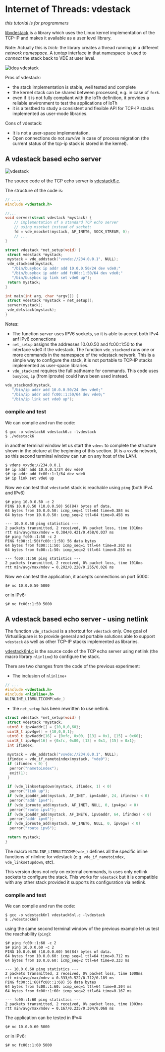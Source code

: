 Internet of Threads: vdestack
====

_this tutorial is for programmers_

[libvdestack](https://github.com/rd235/libvdestack) is a library which uses the
Linux kernel implementation of the TCP-IP and makes it available as a user level library.

Note: Actually this is _trick_: the library creates a thread running in a different
_network namespace_. A _tuntap_ interface in that namespace is used to _connect_
the stack back to VDE at user level.

![idea vdestack](pictures/iothidea_vdestack.png)

Pros of vdestack:

* the stack implementation is stable, well tested and complete
* the kernel stack can be shared between processed, e.g. in case of `fork`.
* even if it is not fully compliant with the IoTh definition, it provides
a reliable environment to test the applications of IoTh 
* it is a testbed to study a consistent and flexible API for TCP-IP stacks
implemented as user-mode libraries.

Cons of vdestack:

* It is not a user-space implementation.
* Open connections do not _survive_ in case of process migration (the current status 
of the tcp-ip stack is stored in the kernel).

## A vdestack based echo server

![vdestack](pictures/ioth_vdestack.png)

The source code of the TCP echo server is [vdestack6.c](/archive/ioth_examples/vdestack6.c).

The structure of the code is:
```C
// ....
#include <vdestack.h>

//...
void server(struct vdestack *mystack) {
	// implementation of a standard TCP echo server
	// using msocket instead of socket:
	fd = vde_msocket(mystack, AF_INET6, SOCK_STREAM, 0);
	// ...
}

struct vdestack *net_setup(void) {
 struct vdestack *mystack;
 mystack = vde_addstack("vxvde://234.0.0.1", NULL);
 vde_stackcmd(mystack,
   "/bin/busybox ip addr add 10.0.0.50/24 dev vde0;"
   "/bin/busybox ip addr add fc00::1:50/64 dev vde0;"
   "/bin/busybox ip link set vde0 up");
 return mystack;
}

int main(int arg, char *argv[]) {
 struct vdestack *mystack = net_setup();
 server(mystack);
 vde_delstack(mystack);
}
```

Notes:

* The function `server` uses IPV6 sockets, so it is able to accept both IPv4 anf IPv6
connections
* `net_setup` assigns the addresses 10.0.0.50 and fc00::1:50 to the interface vde0
if the vdestack. The function `vde_stackcmd` runs one or more commands in the namespace
of the vdestack network. This is a simple way to configure the stack, it is not
portable to TCP-IP stacks implemented as user-space libraries.
* `vde_stackcmd` requires the full pathname for commands. This code uses `busybox`,
`ip` (from iproute) could have been used instead.

```C
vde_stackcmd(mystack,
   "/bin/ip addr add 10.0.0.50/24 dev vde0;"
   "/bin/ip addr add fc00::1:50/64 dev vde0;"
   "/bin/ip link set vde0 up");
```

### compile and test

We can compile and run the code:
```
$ gcc -o vdestack6 vdestack6.c -lvdestack
$ ./vdestack6
```

in another terminal window let us start the `vdens` to complete the structure shown 
in the picture at the beginning of this section. (it is a `vxvde` network, so
this second terminal window can run on any host of the LAN).
```
$ vdens vxvde://234.0.0.1
$# ip addr add 10.0.0.1/24 dev vde0
$# ip addr add fc00::1:1/64 dev vde0
$# ip link set vde0 up
```

Now we can test that `vdestack6` stack is reachable using `ping` (both IPv4 and IPv6)
```
$# ping 10.0.0.50 -c 2
PING 10.0.0.50 (10.0.0.50) 56(84) bytes of data.
64 bytes from 10.0.0.50: icmp_seq=1 ttl=64 time=0.384 ms
64 bytes from 10.0.0.50: icmp_seq=2 ttl=64 time=0.458 ms

--- 10.0.0.50 ping statistics ---
2 packets transmitted, 2 received, 0% packet loss, time 1016ms
rtt min/avg/max/mdev = 0.384/0.421/0.458/0.037 ms
$# ping fc00::1:50 -c 2
PING fc00::1:50(fc00::1:50) 56 data bytes
64 bytes from fc00::1:50: icmp_seq=1 ttl=64 time=0.202 ms
64 bytes from fc00::1:50: icmp_seq=2 ttl=64 time=0.255 ms

--- fc00::1:50 ping statistics ---
2 packets transmitted, 2 received, 0% packet loss, time 1010ms
rtt min/avg/max/mdev = 0.202/0.228/0.255/0.026 ms
```

Now we can test the application, it accepts connections on port 5000:
```
$# nc 10.0.0.50 5000
```
or in IPv6:
```
$# nc fc00::1:50 5000
```

## A vdestack based echo server - using netlink

The function `vde_stackcmd` is a shortcut for `vdestack` only. 
One goal of VirtualSquare is to provide general and portable solutions able to
support `vdestack` as well as other TCP-IP stacks implemented as libraries.

[vdestack6nl.c](/archive/ioth_examples/vdestack6nl.c) is the source code of
the TCP echo server using netlink (the macro library `nlinline`) to configure
the stack.

There are two changes from the code of the previous experiment:

* The inclusion of `nlinline+`
```C
// ...
#include <vdestack.h>
#include <nlinline+.h>
NLINLINE_LIBMULTICOMP(vde_)
```

* the `net_setup` has been rewritten to use netlink.
```C
struct vdestack *net_setup(void) {
 struct vdestack *mystack;
 uint8_t ipv4addr[] = {10,0,0,60};
 uint8_t ipv4gw[] = {10,0,0,1};
 uint8_t ipv6addr[16] = {0xfc, 0x00, [13] = 0x1, [15] = 0x60};
 uint8_t ipv6gw[16] = {0xfc, 0x00, [13] = 0x1, [15] = 0x1};
 int ifindex;

 mystack = vde_addstack("vxvde://234.0.0.1", NULL);
 ifindex = vde_if_nametoindex(mystack, "vde0");
 if (ifindex < 0) {
  perror("nametoindex");
  exit(1);
 }

 if (vde_linksetupdown(mystack, ifindex, 1) < 0)
  perror("link up");
 if (vde_ipaddr_add(mystack, AF_INET, ipv4addr, 24, ifindex) < 0)
  perror("addr ipv4");
 if (vde_iproute_add(mystack, AF_INET, NULL, 0, ipv4gw) < 0)
  perror("route ipv4");
 if (vde_ipaddr_add(mystack, AF_INET6, ipv6addr, 64, ifindex) < 0)
  perror("addr ipv6");
 if (vde_iproute_add(mystack, AF_INET6, NULL, 0, ipv6gw) < 0)
  perror("route ipv6");

 return mystack;
}
```

The macro `NLINLINE_LIBMULTICOMP(vde_)` defines all the specific inline functions
of nlinline for vdestack (e.g. `vde_if_nametoindex`, `vde_linksetupdown`, etc).

This version deos not rely on external commands, is uses only netlink sockets
to configure the stack. This works for `vdestack` but it is compatible with any
other stack provided it supports its configuration via netlink.

### compile and test

We can compile and run the code:
```
$ gcc -o vdestack6nl vdestack6nl.c -lvdestack
$ ./vdestack6nl
```

using the same second terminal window of the previous example let us test
the reachability (`ping`):
```
$# ping fc00::1:60 -c 2
$# ping 10.0.0.60 -c 2
PING 10.0.0.60 (10.0.0.60) 56(84) bytes of data.
64 bytes from 10.0.0.60: icmp_seq=1 ttl=64 time=0.712 ms
64 bytes from 10.0.0.60: icmp_seq=2 ttl=64 time=0.333 ms

--- 10.0.0.60 ping statistics ---
2 packets transmitted, 2 received, 0% packet loss, time 1008ms
rtt min/avg/max/mdev = 0.333/0.522/0.712/0.189 ms
PING fc00::1:60(fc00::1:60) 56 data bytes
64 bytes from fc00::1:60: icmp_seq=1 ttl=64 time=0.304 ms
64 bytes from fc00::1:60: icmp_seq=2 ttl=64 time=0.167 ms

--- fc00::1:60 ping statistics ---
2 packets transmitted, 2 received, 0% packet loss, time 1003ms
rtt min/avg/max/mdev = 0.167/0.235/0.304/0.068 ms
```

The application can be tested in IPv4:
```
$# nc 10.0.0.60 5000
```
or in IPv6:
```
$# nc fc00::1:60 5000
```
